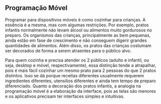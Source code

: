 ## Programação Móvel

Programar para dispositivos móveis é como cozinhar para crianças. A essência é a mesma, mas com algumas restrições. Por exemplo, pratos infantis normalmente não levam álcool ou alimentos muito gordurosos no preparo. Os organismos das crianças, principalmente as bem pequenas, ainda estão em fase de crescimento e não conseguem digerir grandes quantidades de alimentos. Além disso, os pratos das crianças costumam ser decorados de forma a serem atraentes para o público alvo.

Para quem cozinha e precisa atender os 2 públicos (adulto e infantil, ou seja, desktop e móvel, respectivamente), essa distinção tende a atrapalhar, pois é mais fácil cozinhar um mesmo prato para 2 pessoas do que 2 pratos distintos. Isso se dá porque receitas diferentes usualmente requerem ingredientes diferentes, utensílios diferentes e ainda tem tempo de preparo diferenciado. Quanto a decoração dos pratos infantis, a analogia na programação móvel é a elaboração da interface, pois as telas são menores e os aplicativos precisam ter interfaces simples e intuitivas.

